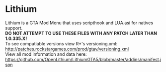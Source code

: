 # Lithium
Lithium is a GTA Mod Menu that uses scripthook and LUA.asi for natives support. <br>
<b>DO NOT ATTEMPT TO USE THESE FILES WITH ANY PATCH LATER THAN 1.0.335.X!</b><br>
To see compatiable versions view R*'s versioning.xml: <br>
http://patches.rockstargames.com/prod/gtav/versioning.xml<br>
View all mod information and data here: https://github.com/OpenLithium/LithiumGTA5/blob/master/addins/manifest.json
